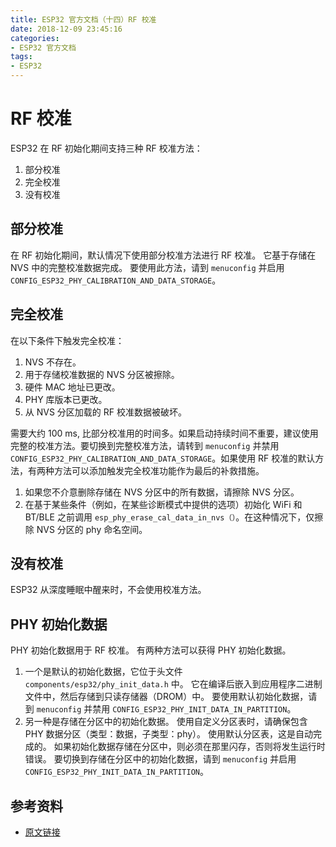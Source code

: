 ```yaml
---
title: ESP32 官方文档（十四）RF 校准
date: 2018-12-09 23:45:16
categories:
- ESP32 官方文档
tags:
- ESP32
---
```


# RF 校准

ESP32 在 RF 初始化期间支持三种 RF 校准方法：

 1. 部分校准
 2. 完全校准
 3. 没有校准

<!--more-->

## 部分校准

在 RF 初始化期间，默认情况下使用部分校准方法进行 RF 校准。 它基于存储在 NVS 中的完整校准数据完成。 要使用此方法，请到 `menuconfig` 并启用 `CONFIG_ESP32_PHY_CALIBRATION_AND_DATA_STORAGE`。

## 完全校准

在以下条件下触发完全校准：

1. NVS  不存在。
2. 用于存储校准数据的  NVS  分区被擦除。
3. 硬件 MAC  地址已更改。
4. PHY 库版本已更改。
5. 从 NVS 分区加载的 RF 校准数据被破坏。

需要大约  100 ms, 比部分校准用的时间多。如果启动持续时间不重要，建议使用完整的校准方法。要切换到完整校准方法，请转到 `menuconfig` 并禁用 `CONFIG_ESP32_PHY_CALIBRATION_AND_DATA_STORAGE`。如果使用 RF 校准的默认方法，有两种方法可以添加触发完全校准功能作为最后的补救措施。

1. 如果您不介意删除存储在  NVS  分区中的所有数据，请擦除 NVS 分区。
2. 在基于某些条件（例如，在某些诊断模式中提供的选项）初始化 WiFi  和 BT/BLE 之前调用 `esp_phy_erase_cal_data_in_nvs（）`。在这种情况下，仅擦除 NVS 分区的 phy 命名空间。

## 没有校准

ESP32 从深度睡眠中醒来时，不会使用校准方法。

## PHY 初始化数据

PHY 初始化数据用于 RF 校准。 有两种方法可以获得 PHY 初始化数据。

1.  一个是默认的初始化数据，它位于头文件 `components/esp32/phy_init_data.h` 中。 它在编译后嵌入到应用程序二进制文件中，然后存储到只读存储器（DROM）中。 要使用默认初始化数据，请到 `menuconfig` 并禁用 `CONFIG_ESP32_PHY_INIT_DATA_IN_PARTITION`。
2. 另一种是存储在分区中的初始化数据。 使用自定义分区表时，请确保包含 PHY 数据分区（类型：数据，子类型：phy）。 使用默认分区表，这是自动完成的。 如果初始化数据存储在分区中，则必须在那里闪存，否则将发生运行时错误。 要切换到存储在分区中的初始化数据，请到 `menuconfig` 并启用 `CONFIG_ESP32_PHY_INIT_DATA_IN_PARTITION`。

## 参考资料

 - [原文链接](https://docs.espressif.com/projects/esp-idf/en/latest/api-guides/RF_calibration.html)

